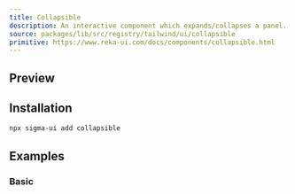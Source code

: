```yaml
---
title: Collapsible
description: An interactive component which expands/collapses a panel.
source: packages/lib/src/registry/tailwind/ui/collapsible
primitive: https://www.reka-ui.com/docs/components/collapsible.html
---
```


## Preview

<ComponentPreview name="Collapsible" />

## Installation

```bash
npx sigma-ui add collapsible
```

## Examples

### Basic

<ComponentPreview name="Collapsible" />
